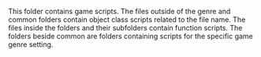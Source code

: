 This folder contains game scripts. The files outside of the genre and common folders contain object class scripts related to the file name. The files inside the folders and their subfolders contain function scripts. The folders beside common are folders containing scripts for the specific game genre setting.
